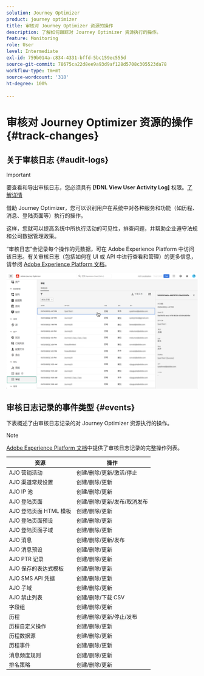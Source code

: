 ```yaml
---
solution: Journey Optimizer
product: journey optimizer
title: 审核对 Journey Optimizer 资源的操作
description: 了解如何跟踪对 Journey Optimizer 资源执行的操作。
feature: Monitoring
role: User
level: Intermediate
exl-id: 759b014a-c834-4331-bffd-5bc159ec555d
source-git-commit: 78675ca22d8ee9a93d9af128d5708c305523da78
workflow-type: tm+mt
source-wordcount: '318'
ht-degree: 100%

---
```


# 审核对 Journey Optimizer 资源的操作 {#track-changes}

## 关于审核日志 {#audit-logs}

>[!IMPORTANT]
>
>要查看和导出审核日志，您必须具有 **[!DNL View User Activity Log]** 权限。[了解详情](../administration/ootb-product-profiles.md)

借助 Journey Optimizer，您可以识别用户在系统中对各种服务和功能（如历程、消息、登陆页面等）执行的操作。

这样，您就可以提高系统中所执行活动的可见性，排查问题，并帮助企业遵守法规和公司数据管理政策。

“审核日志”会记录每个操作的元数据，可在 Adobe Experience Platform 中访问该日志。有关审核日志（包括如何在 UI 或 API 中进行查看和管理）的更多信息，请参阅 [Adobe Experience Platform 文档](https://experienceleague.adobe.com/docs/experience-platform/landing/governance-privacy-security/audit-logs/overview.html?lang=zh-Hans)。

![](assets/audit-logs.png)

## 审核日志记录的事件类型 {#events}

下表概述了由审核日志记录的对 Journey Optimizer 资源执行的操作。

>[!NOTE]
>
>[Adobe Experience Platform 文档](https://experienceleague.adobe.com/docs/experience-platform/landing/governance-privacy-security/audit-logs/overview.html?lang=zh-Hans#category)中提供了审核日志记录的完整操作列表。

| 资源 | 操作 |
|-----------|------------------|
| AJO 营销活动 | 创建/删除/更新/激活/停止 |
| AJO 渠道常规设置 | 创建/删除/更新 |
| AJO IP 池 | 创建/删除/更新 |
| AJO 登陆页面 | 创建/删除/更新/发布/取消发布 |
| AJO 登陆页面 HTML 模板 | 创建/删除/更新 |
| AJO 登陆页面预设 | 创建/删除/更新 |
| AJO 登陆页面子域 | 创建/删除/更新 |
| AJO 消息 | 创建/删除/更新/发布 |
| AJO 消息预设 | 创建/删除/更新 |
| AJO PTR 记录 | 创建/删除/更新 |
| AJO 保存的表达式模板 | 创建/删除/更新 |
| AJO SMS API 凭据 | 创建/删除/更新 |
| AJO 子域 | 创建/删除/更新 |
| AJO 禁止列表 | 创建/删除/下载 CSV |
| 字段组 | 创建/删除/更新 |
| 历程 | 创建/删除/更新/停止/发布 |
| 历程自定义操作 | 创建/删除/更新 |
| 历程数据源 | 创建/删除/更新 |
| 历程事件 | 创建/删除/更新 |
| 消息频度规则 | 创建/删除/更新 |
| 排名策略 | 创建/删除/更新 |

